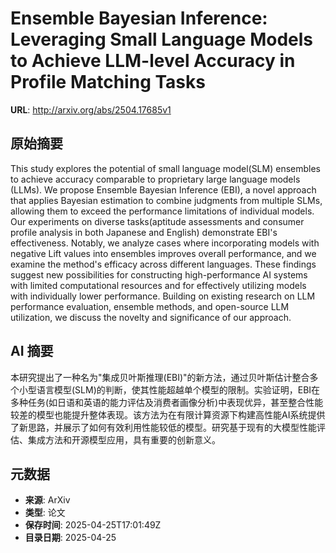 # Ensemble Bayesian Inference: Leveraging Small Language Models to Achieve LLM-level Accuracy in Profile Matching Tasks

**URL**: http://arxiv.org/abs/2504.17685v1

## 原始摘要

This study explores the potential of small language model(SLM) ensembles to
achieve accuracy comparable to proprietary large language models (LLMs). We
propose Ensemble Bayesian Inference (EBI), a novel approach that applies
Bayesian estimation to combine judgments from multiple SLMs, allowing them to
exceed the performance limitations of individual models. Our experiments on
diverse tasks(aptitude assessments and consumer profile analysis in both
Japanese and English) demonstrate EBI's effectiveness. Notably, we analyze
cases where incorporating models with negative Lift values into ensembles
improves overall performance, and we examine the method's efficacy across
different languages. These findings suggest new possibilities for constructing
high-performance AI systems with limited computational resources and for
effectively utilizing models with individually lower performance. Building on
existing research on LLM performance evaluation, ensemble methods, and
open-source LLM utilization, we discuss the novelty and significance of our
approach.


## AI 摘要

本研究提出了一种名为"集成贝叶斯推理(EBI)"的新方法，通过贝叶斯估计整合多个小型语言模型(SLM)的判断，使其性能超越单个模型的限制。实验证明，EBI在多种任务(如日语和英语的能力评估及消费者画像分析)中表现优异，甚至整合性能较差的模型也能提升整体表现。该方法为在有限计算资源下构建高性能AI系统提供了新思路，并展示了如何有效利用性能较低的模型。研究基于现有的大模型性能评估、集成方法和开源模型应用，具有重要的创新意义。

## 元数据

- **来源**: ArXiv
- **类型**: 论文
- **保存时间**: 2025-04-25T17:01:49Z
- **目录日期**: 2025-04-25
